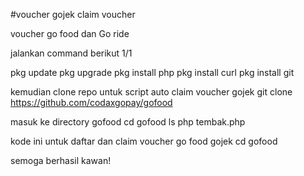 #voucher gojek claim voucher 

voucher go food dan Go ride

jalankan command berikut 1/1

pkg update
pkg upgrade
pkg install php
pkg install curl
pkg install git

kemudian clone repo untuk script auto claim voucher gojek 
git clone https://github.com/codaxgopay/gofood

masuk ke directory gofood
cd gofood
ls
php tembak.php

kode ini untuk daftar dan claim voucher go food gojek cd gofood

semoga berhasil kawan!
